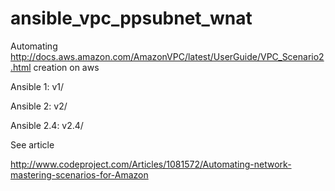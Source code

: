 # ansible_vpc_ppsubnet_wnat
Automating http://docs.aws.amazon.com/AmazonVPC/latest/UserGuide/VPC_Scenario2.html creation on aws

Ansible 1:  v1/

Ansible 2:  v2/

Ansible 2.4:  v2.4/


See article

http://www.codeproject.com/Articles/1081572/Automating-network-mastering-scenarios-for-Amazon
